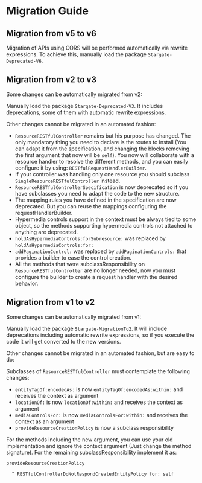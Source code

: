 # Migration Guide

## Migration from v5 to v6

Migration of APIs using CORS will be performed automatically via rewrite
expressions. To achieve this, manually load the package `Stargate-Deprecated-V6`.

## Migration from v2 to v3

Some changes can be automatically migrated from v2:

Manually load the package `Stargate-Deprecated-V3`. It includes deprecations,
some of them with automatic rewrite expressions.

Other changes cannot be migrated in an automated fashion:

- `ResourceRESTfulController` remains but his purpose has changed. The only
  mandatory thing you need to declare is the routes to install (You can
  adapt it from the specification, and changing the blocks removing the
  first argument that now will be `self`). You now will collaborate with a
  resource handler to resolve the different methods, and you can easily
  configure it by using: `RESTfulRequestHandlerBuilder`.
- If your controller was handling only one resource you should subclass
  `SingleResourceRESTfulController` instead.
- `ResourceRESTfulControllerSpecification` is now deprecated so if you have
  subclasses you need to adapt the code to the new structure.
- The mapping rules you have defined in the specification are now
  deprecated. But you can reuse the mappings configuring the requestHandlerBuilder.
- Hypermedia controls support in the context must be always tied to some
  object, so the methods supporting hypermedia controls not attached to
  anything are deprecated.
- `holdAsHypermediaControls:forSubresource:` was replaced by `holdAsHypermediaControls:for:`
- `addPaginationControl:` was replaced by `addPaginationControls:` that
  provides a builder to ease the control creation.
- All the methods that were subclassResponsibility on
  `ResourceRESTfulController` are no longer needed, now you must configure
  the builder to create a request handler with the desired behavior.

## Migration from v1 to v2

Some changes can be automatically migrated from v1:

Manually load the package `Stargate-MigrationTo2`. It will include deprecations
including automatic rewrite expressions, so if you execute the code it will get
converted to the new versions.

Other changes cannot be migrated in an automated fashion, but are easy to do:

Subclasses of `ResourceRESTfulController` must contemplate the following changes:

- `entityTagOf:encodedAs:` is now `entityTagOf:encodedAs:within:` and receives
  the context as argument
- `locationOf:` is now `locationOf:within:` and receives the context as argument
- `mediaControlsFor:` is now `mediaControlsFor:within:` and receives the context
  as an argument
- `provideResourceCreationPolicy` is now a subclass responsibility

For the methods including the new argument, you can use your old implementation
and ignore the context argument (Just change the method signature). For the
remaining subclassResponsibility implement it as:

```smalltalk
provideResourceCreationPolicy

  ^ RESTfulControllerDoNotRespondCreatedEntityPolicy for: self
```
